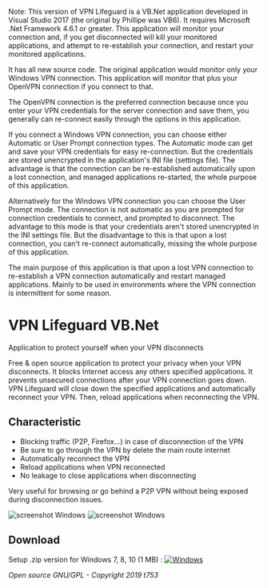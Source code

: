 Note: This version of VPN Lifeguard is a VB.Net application 
developed in Visual Studio 2017 (the original by Phillipe was VB6). 
It requires Microsoft .Net Framework 4.6.1 or greater.
This application will monitor your connection and, if you get 
disconnected will kill your monitored applications,
and attempt to re-establish your connection, and restart
your monitored applications.

It has all new source code. The original application
would monitor only your Windows VPN connection.
This application will monitor that plus your OpenVPN
connection if you connect to that.

The OpenVPN connection is the preferred connection
because once you enter your VPN credentials for the server 
connection and save them, you generally can re-connect easily
through the options in this application.

If you connect a Windows VPN connection, you can choose either 
Automatic or User Prompt connection types. The Automatic mode 
can get and save your VPN credentials for easy re-connection. But the
credentials are stored unencrypted in the application's INI file 
(settings file). The advantage is that the connection can be re-established
automatically upon a lost connection, and managed applications re-started,
the whole purpose of this application.

Alternatively for the  Windows VPN connection you can choose the 
User Prompt mode. The connection is not automatic as you are 
prompted for connection credentials to connect, and prompted to 
disconnect. The advantage to this mode is that your credentials aren't 
stored unencrypted in the INI settings file. But the disadvantage to this
is that upon a lost connection, you can't re-connect automatically,
missing the whole purpose of this application.

The main purpose of this application is that upon a lost VPN connection 
to re-establish a VPN connection automatically and restart managed applications.
Mainly to be used in environments where the VPN connection is intermittent for
some reason.
  
# VPN Lifeguard VB.Net

Application to protect yourself when your VPN disconnects

Free & open source application to protect your privacy when your VPN disconnects. It blocks Internet access any others specified applications. It prevents unsecured connections after your VPN connection goes down. VPN Lifeguard will close down the specified applications and automatically reconnect your VPN. Then, reload applications when reconnecting the VPN.


## Characteristic
- Blocking traffic (P2P, Firefox...) in case of disconnection of the VPN
- Be sure to go through the VPN by delete the main route internet
- Automatically reconnect the VPN
- Reload applications when VPN reconnected
- No leakage to close applications when disconnecting

Very useful for browsing or go behind a P2P VPN without being exposed during disconnection issues.


![screenshot Windows](https://raw.github.com/t753/VPN-Lifeguard/master/Windows/VPN%20Lifeguard%20VB.Net/VPN_Lifeguard_VB.Net_2019-03-18_05-30-04.png)
![screenshot Windows](https://raw.github.com/t753/VPN-Lifeguard/master/Windows/VPN%20Lifeguard%20VB.Net/Config_2019-03-20_05-02-23.png)

## Download
Setup .zip version for Windows 7, 8, 10 (1 MB) : [![Windows][2]][1]

  [1]: https://github.com/t753/VPN-Lifeguard/raw/master/Windows/VPN%20Lifeguard%20VB.Net/VPN_Lifeguard_VB.Net_v1.9-Setup.exe.zip
  [2]: https://cloud.githubusercontent.com/assets/24923693/21724562/26754b04-d435-11e6-9654-779c17c2ebcf.png

*Open source GNU/GPL - Copyright 2019 t753*
